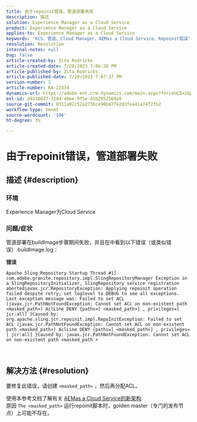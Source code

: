 ```yaml
---
title: 由于repoinit错误，管道部署失败
description: 描述
solution: Experience Manager as a Cloud Service
product: Experience Manager as a Cloud Service
applies-to: Experience Manager as a Cloud Service
keywords: 'KCS、管道、Cloud Manager、AEMas a Cloud Service、Repoinit错误'
resolution: Resolution
internal-notes: null
bug: false
article-created-by: Zita Rodricks
article-created-date: 7/20/2023 7:06:28 PM
article-published-by: Zita Rodricks
article-published-date: 7/20/2023 7:07:37 PM
version-number: 3
article-number: KA-22334
dynamics-url: https://adobe-ent.crm.dynamics.com/main.aspx?forceUCI=1&pagetype=entityrecord&etn=knowledgearticle&id=49d97881-3027-ee11-9966-6045bd0065b6
exl-id: a92386d7-72d4-40ee-9f5e-45b2952569a9
source-git-commit: 0311a02c52a273bce96b47fe2d3fea41a74f2fb2
workflow-type: tm+mt
source-wordcount: '106'
ht-degree: 3%

---
```


# 由于repoinit错误，管道部署失败

## 描述 {#description}


### 环境

Experience Manager为Cloud Service

### 问题/症状

管道部署在buildImage步骤期间失败，并且在中看到以下错误（或类似错误）<b> </b>buildImage.log：


<b>错误</b>


```
Apache Sling Repository Startup Thread #1]  com.adobe.granite.repository.impl.SlingRepositoryManager Exception in a SlingRepositoryInitializer, SlingRepository service registration abortedjavax.jcr.RepositoryException: Applying repoinit operation failed despite retry; set loglevel to DEBUG to see all exceptions. Last exception message was: Failed to set ACL (javax.jcr.PathNotFoundException: Cannot set ACL on non-existent path <masked_path>) AclLine DENY {paths=[ <masked_path>] , privileges=[ jcr:all] }Caused by: org.apache.sling.jcr.repoinit.impl.RepoInitException: Failed to set ACL (javax.jcr.PathNotFoundException: Cannot set ACL on non-existent path <masked_path>) AclLine DENY {paths=[ <masked_path>] , privileges=[ jcr:all] }Caused by: javax.jcr.PathNotFoundException: Cannot set ACL on non-existent path <masked_path >
```



` `
` `


## 解决方法 {#resolution}


要修复此错误，请创建 `<masked_path>` ，然后再分配ACL。

使用本参考文档了解有关 [AEMas a Cloud Service的新架构](https://experienceleague.adobe.com/docs/experience-manager-cloud-service/content/overview/architecture.html?lang=en#key-evolutions:~:text=publish%20nodes.%20The-，golden%20master，-is%20a%20specialized).
<br>原因
`The <masked_path>` 运行repoinit脚本时，golden master（专门的发布节点）上可能不存在。<br>
